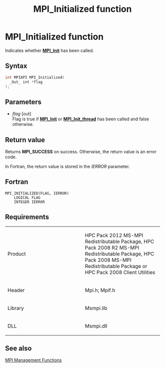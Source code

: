 ﻿---
title: MPI_Initialized function
TOCTitle: MPI_Initialized function
ms:assetid: fae67e86-8a12-4dc0-9c65-ec1aa63c7eb4
ms:mtpsurl: https://msdn.microsoft.com/en-us/library/Dn473420(v=VS.85)
ms:contentKeyID: 59360956
ms.date: 03/28/2018
mtps_version: v=VS.85
f1_keywords:
- MPI_INITIALIZED
- mpif/MPI_Initialized
- mpi/MPI_INITIALIZED
dev_langs:
- C++
- C
---

# MPI\_Initialized function

Indicates whether [**MPI\_Init**](mpi-init-function.md) has been called.

## Syntax

``` c++
int MPIAPI MPI_Initialized(
  _Out_ int *flag
);
```

## Parameters

  - *flag* \[out\]  
    Flag is true if [**MPI\_Init**](mpi-init-function.md) or [**MPI\_Init\_thread**](mpi-init-thread-function.md) has been called and false otherwise.

## Return value

Returns **MPI\_SUCCESS** on success. Otherwise, the return value is an error code.

In Fortran, the return value is stored in the *IERROR* parameter.

## Fortran

    MPI_INITIALIZED(FLAG, IERROR)
        LOGICAL FLAG
        INTEGER IERROR

## Requirements

<table>
<colgroup>
<col style="width: 50%" />
<col style="width: 50%" />
</colgroup>
<tbody>
<tr class="odd">
<td><p>Product</p></td>
<td><p>HPC Pack 2012 MS-MPI Redistributable Package, HPC Pack 2008 R2 MS-MPI Redistributable Package, HPC Pack 2008 MS-MPI Redistributable Package or HPC Pack 2008 Client Utilities</p></td>
</tr>
<tr class="even">
<td><p>Header</p></td>
<td>Mpi.h;
Mpif.h</td>
</tr>
<tr class="odd">
<td><p>Library</p></td>
<td>Msmpi.lib</td>
</tr>
<tr class="even">
<td><p>DLL</p></td>
<td>Msmpi.dll</td>
</tr>
</tbody>
</table>


## See also

[MPI Management Functions](mpi-management-functions.md)

